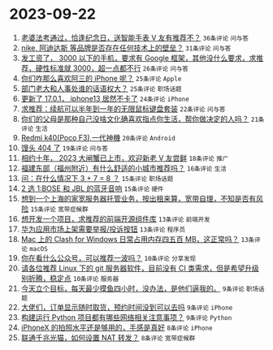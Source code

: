 # 2023-09-22

1. [老婆法考通过，恰逢纪念日，送智能手表 V 友有推荐不？](https://www.v2ex.com/t/976067) `36条评论` `问与答`
1. [nike, 阿迪达斯 等品牌是否存在任何技术上的壁垒？](https://www.v2ex.com/t/976057) `31条评论` `问与答`
1. [发工资了， 3000 以下的手机，要求有 Google 框架，其他没什么要求，求推荐，硬性标准就 3000，超一点都不行](https://www.v2ex.com/t/976063) `26条评论` `问与答`
1. [你们咋那么喜欢阿三的 iPhone 呢？](https://www.v2ex.com/t/976106) `25条评论` `Apple`
1. [部门老大和人事处谁的话语权大？](https://www.v2ex.com/t/976039) `25条评论` `职场话题`
1. [更新了 17.0.1， iphone13 居然不卡了](https://www.v2ex.com/t/976073) `24条评论` `iPhone`
1. [求推荐：续航可以半年到一年的无限鼠标键盘套装](https://www.v2ex.com/t/976066) `22条评论` `问与答`
1. [你们的父母是那种自己没啥文化确喜欢指点你生活，帮你做决定的人吗？](https://www.v2ex.com/t/976079) `21条评论` `生活`
1. [Redmi k40(Poco F3),一代神機](https://www.v2ex.com/t/976074) `20条评论` `Android`
1. [馒头 404 了](https://www.v2ex.com/t/976058) `19条评论` `问与答`
1. [相约十年， 2023 大闸蟹已上市，欢迎新老 V 友尝鲜](https://www.v2ex.com/t/976071) `18条评论` `推广`
1. [福建东部（福州附近）有什么舒适的小城市推荐吗？](https://www.v2ex.com/t/976052) `16条评论` `生活`
1. [问：在什么情况下 3 + 7 = 8 ？](https://www.v2ex.com/t/976107) `15条评论` `职场话题`
1. [2 选 1:BOSE 和 JBL 的蓝牙音响](https://www.v2ex.com/t/976044) `15条评论` `硬件`
1. [想到一个上海的家宽服务器托管业务，按出租来算，宽带自理，不知是否有风险](https://www.v2ex.com/t/976042) `15条评论` `宽带症候群`
1. [想开发一个项目，求推荐的前端开源组件库](https://www.v2ex.com/t/976082) `13条评论` `前端开发`
1. [华为应用市场上架需要举报/投诉按钮](https://www.v2ex.com/t/976077) `13条评论` `程序员`
1. [Mac 上的 Clash for Windows 日常占用内存四五百 MB，这正常吗？](https://www.v2ex.com/t/976075) `13条评论` `macOS`
1. [你在看什么公众号，可以推荐一波吗？](https://www.v2ex.com/t/976085) `10条评论` `分享发现`
1. [请各位推荐 Linux 下的 git 服务器软件，目前没有 CI 类需求，但是希望升级别折腾，稳定点](https://www.v2ex.com/t/976051) `10条评论` `服务器`
1. [今天立个目标，每天最少摸鱼四小时，没办法，是他们逼我的。](https://www.v2ex.com/t/976103) `9条评论` `职场话题`
1. [大佬们，订单显示随时取货，预约时间没到可以去吗](https://www.v2ex.com/t/976054) `9条评论` `iPhone`
1. [构建运行 Python 项目都有哪些网络相关注意事项？](https://www.v2ex.com/t/976053) `9条评论` `Python`
1. [iPhoneX 的拍照水平还是够用的，手感是真好](https://www.v2ex.com/t/976091) `8条评论` `iPhone`
1. [联通千兆光猫，如何设置 NAT 转发？](https://www.v2ex.com/t/976070) `8条评论` `宽带症候群`
